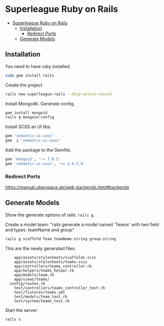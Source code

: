 # Superleague Ruby on Rails

- [Superleague Ruby on Rails](#superleague-ruby-on-rails)
  - [Installation](#installation)
    - [Redirect Ports](#redirect-ports)
  - [Generate Models](#generate-models)

## Installation

You need to have ruby installed.
```bash
sudo gem install rails
```

Create the project
```bash
rails new superleague-rails --skip-active-record
```

Install Mongodb. Generate config.
```bash
gem install mongoid
rails g mongoid:config
```

Install SCSS an UI libs.
```bash
gem 'semantic-ui-sass'
gem  i 'semantic-ui-sass'
```

Add the package to the Gemfile.
```ruby
gem 'mongoid', '~> 7.0.5'
gem 'semantic-ui-sass', '>= 2.4.2.0'
```

### Redirect Ports

https://manual.uberspace.de/web-backends.html#backends


## Generate Models

Show the generate options of rails: `rails g`.

Create a model team: "rails generate a model named 'Teams' with two field and types: teamName and group"
```bash
rails g scaffold Team teamName:string group:string 
```

This are the newly generated files:
```console
	app/assets/stylesheets/scaffolds.scss
	app/assets/stylesheets/teams.scss
	app/controllers/teams_controller.rb
	app/helpers/teams_helper.rb
	app/models/team.rb
	app/views/teams/
  config/routes.rb
	test/controllers/teams_controller_test.rb
	test/fixtures/teams.yml
	test/models/team_test.rb
	test/system/teams_test.rb
  ```

Start the server:
```bash
rails s
```
